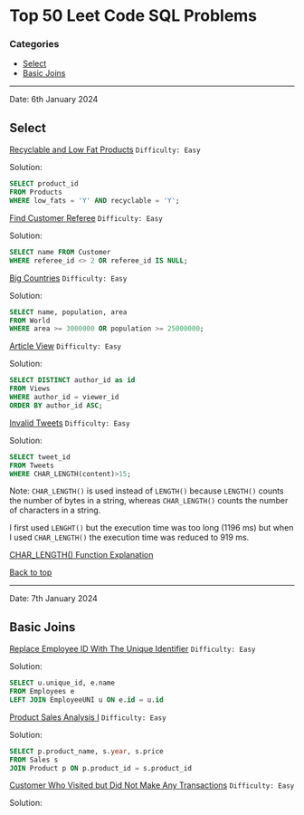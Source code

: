 # Top 50 Leet Code SQL Problems

### Categories
  - [Select](#category-select)
  - [Basic Joins](#basic-joins)

---
Date: 6th January 2024
## Select

 [Recyclable and Low Fat Products]( https://leetcode.com/problems/recyclable-and-low-fat-products/?envType=study-plan-v2&envId=top-sql-50)
 `Difficulty: Easy`

Solution:
```sql
SELECT product_id
FROM Products
WHERE low_fats = 'Y' AND recyclable = 'Y';
```

[Find Customer Referee](https://leetcode.com/problems/find-customer-referee/?envType=study-plan-v2&envId=top-sql-50) 
`Difficulty: Easy`

Solution:
```sql
SELECT name FROM Customer
WHERE referee_id <> 2 OR referee_id IS NULL;
```

[Big Countries](https://leetcode.com/problems/big-countries/?envType=study-plan-v2&envId=top-sql-50)
`Difficulty: Easy`

Solution:
```sql
SELECT name, population, area
FROM World
WHERE area >= 3000000 OR population >= 25000000;
```

[Article View](https://leetcode.com/problems/article-views-i/?envType=study-plan-v2&envId=top-sql-50)
`Difficulty: Easy`

Solution:
```sql
SELECT DISTINCT author_id as id
FROM Views
WHERE author_id = viewer_id
ORDER BY author_id ASC;
```

[Invalid Tweets](https://leetcode.com/problems/invalid-tweets/?envType=study-plan-v2&envId=top-sql-50)
`Difficulty: Easy`

Solution:
```sql
SELECT tweet_id
FROM Tweets
WHERE CHAR_LENGTH(content)>15;
```
Note: `CHAR_LENGTH()` is used instead of `LENGTH()` because `LENGTH()` counts the number of bytes in a string, whereas `CHAR_LENGTH()` counts the number of characters in a string.

I first used `LENGHT()` but the execution time was too long (1196 ms) but when I used `CHAR_LENGTH()` the execution time was reduced to 919 ms.

[CHAR_LENGTH() Function Explanation](https://www.w3schools.com/sql/func_mysql_char_length.asp#:~:text=The%20CHAR_LENGTH()%20function%20return,to%20the%20CHARACTER_LENGTH()%20function)

[Back to top](#table-of-contents)

----

Date: 7th January 2024
## Basic Joins

[Replace Employee ID With The Unique Identifier](https://leetcode.com/problems/replace-employee-id-with-the-unique-identifier/?envType=study-plan-v2&envId=top-sql-50)
`Difficulty: Easy`

Solution:
```sql
SELECT u.unique_id, e.name
FROM Employees e
LEFT JOIN EmployeeUNI u ON e.id = u.id
```

[Product Sales Analysis I](https://leetcode.com/problems/product-sales-analysis-i/?envType=study-plan-v2&envId=top-sql-50)
`Difficulty: Easy`

Solution:
```sql
SELECT p.product_name, s.year, s.price
FROM Sales s
JOIN Product p ON p.product_id = s.product_id
```

[Customer Who Visited but Did Not Make Any Transactions](https://leetcode.com/problems/customer-who-visited-but-did-not-make-any-transactions/description/?envType=study-plan-v2&envId=top-sql-50)
`Difficulty: Easy`

Solution:
```sql



